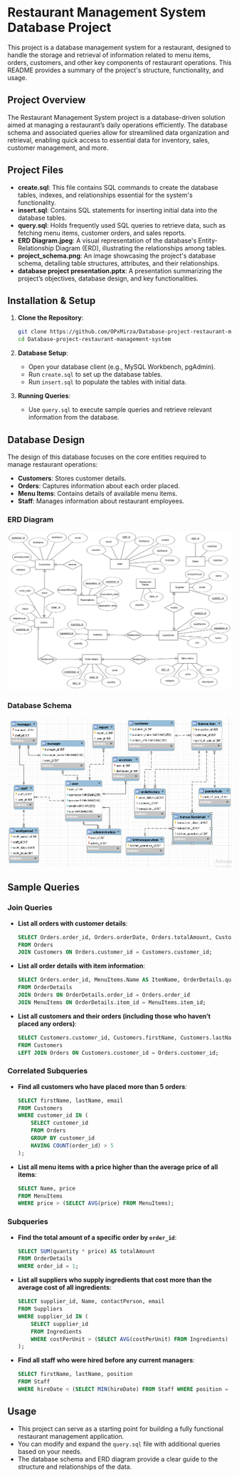 
# Restaurant Management System Database Project

This project is a database management system for a restaurant, designed to handle the storage and retrieval of information related to menu items, orders, customers, and other key components of restaurant operations. This README provides a summary of the project's structure, functionality, and usage.

## Project Overview

The Restaurant Management System project is a database-driven solution aimed at managing a restaurant’s daily operations efficiently. The database schema and associated queries allow for streamlined data organization and retrieval, enabling quick access to essential data for inventory, sales, customer management, and more.

## Project Files

- **create.sql**: This file contains SQL commands to create the database tables, indexes, and relationships essential for the system's functionality.
- **insert.sql**: Contains SQL statements for inserting initial data into the database tables.
- **query.sql**: Holds frequently used SQL queries to retrieve data, such as fetching menu items, customer orders, and sales reports.
- **ERD Diagram.jpeg**: A visual representation of the database's Entity-Relationship Diagram (ERD), illustrating the relationships among tables.
- **project_schema.png**: An image showcasing the project's database schema, detailing table structures, attributes, and their relationships.
- **database project presentation.pptx**: A presentation summarizing the project’s objectives, database design, and key functionalities.

## Installation & Setup

1. **Clone the Repository**:
   ```bash
   git clone https://github.com/OPxMirza/Database-project-restaurant-management-system.git
   cd Database-project-restaurant-management-system
   ```

2. **Database Setup**:
   - Open your database client (e.g., MySQL Workbench, pgAdmin).
   - Run `create.sql` to set up the database tables.
   - Run `insert.sql` to populate the tables with initial data.

3. **Running Queries**:
   - Use `query.sql` to execute sample queries and retrieve relevant information from the database.

## Database Design

The design of this database focuses on the core entities required to manage restaurant operations:
- **Customers**: Stores customer details.
- **Orders**: Captures information about each order placed.
- **Menu Items**: Contains details of available menu items.
- **Staff**: Manages information about restaurant employees.

### ERD Diagram

![ERD Diagram](./ERD_Diagram.jpeg)

### Database Schema

![Database Schema](./project_schema.png)


## Sample Queries

### Join Queries

- **List all orders with customer details**:
    ```sql
    SELECT Orders.order_id, Orders.orderDate, Orders.totalAmount, Customers.firstName, Customers.lastName, Customers.email
    FROM Orders
    JOIN Customers ON Orders.customer_id = Customers.customer_id;
    ```

- **List all order details with item information**:
    ```sql
    SELECT Orders.order_id, MenuItems.Name AS ItemName, OrderDetails.quantity, OrderDetails.price
    FROM OrderDetails
    JOIN Orders ON OrderDetails.order_id = Orders.order_id
    JOIN MenuItems ON OrderDetails.item_id = MenuItems.item_id;
    ```

- **List all customers and their orders (including those who haven’t placed any orders)**:
    ```sql
    SELECT Customers.customer_id, Customers.firstName, Customers.lastName, Orders.order_id, Orders.orderDate
    FROM Customers
    LEFT JOIN Orders ON Customers.customer_id = Orders.customer_id;
    ```

### Correlated Subqueries

- **Find all customers who have placed more than 5 orders**:
    ```sql
    SELECT firstName, lastName, email
    FROM Customers
    WHERE customer_id IN (
        SELECT customer_id
        FROM Orders
        GROUP BY customer_id
        HAVING COUNT(order_id) > 5
    );
    ```

- **List all menu items with a price higher than the average price of all items**:
    ```sql
    SELECT Name, price
    FROM MenuItems
    WHERE price > (SELECT AVG(price) FROM MenuItems);
    ```

### Subqueries

- **Find the total amount of a specific order by `order_id`**:
    ```sql
    SELECT SUM(quantity * price) AS totalAmount
    FROM OrderDetails
    WHERE order_id = 1;
    ```

- **List all suppliers who supply ingredients that cost more than the average cost of all ingredients**:
    ```sql
    SELECT supplier_id, Name, contactPerson, email
    FROM Suppliers
    WHERE supplier_id IN (
        SELECT supplier_id
        FROM Ingredients
        WHERE costPerUnit > (SELECT AVG(costPerUnit) FROM Ingredients)
    );
    ```

- **Find all staff who were hired before any current managers**:
    ```sql
    SELECT firstName, lastName, position
    FROM Staff
    WHERE hireDate < (SELECT MIN(hireDate) FROM Staff WHERE position = 'Manager');
    ```

## Usage

- This project can serve as a starting point for building a fully functional restaurant management application.
- You can modify and expand the `query.sql` file with additional queries based on your needs.
- The database schema and ERD diagram provide a clear guide to the structure and relationships of the data.
